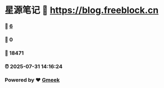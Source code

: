 # 星源笔记 :link: https://blog.freeblock.cn 
### :page_facing_up: [6](https://blog.freeblock.cn/tag.html) 
### :speech_balloon: 0 
### :hibiscus: 18471 
### :alarm_clock: 2025-07-31 14:16:24 
### Powered by :heart: [Gmeek](https://github.com/Meekdai/Gmeek)
